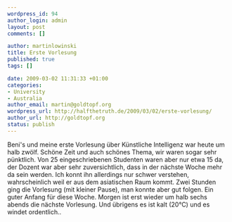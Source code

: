 ```yaml
--- 
wordpress_id: 94
author_login: admin
layout: post
comments: []

author: martinlowinski
title: Erste Vorlesung
published: true
tags: []

date: 2009-03-02 11:31:33 +01:00
categories: 
- University
- Australia
author_email: martin@goldtopf.org
wordpress_url: http://halfthetruth.de/2009/03/02/erste-vorlesung/
author_url: http://goldtopf.org
status: publish
---
```

Beni's und meine erste Vorlesung &uuml;ber K&uuml;nstliche Intelligenz war heute um halb zw&ouml;lf. Sch&ouml;ne Zeit und auch sch&ouml;nes Thema, wir waren sogar sehr p&uuml;nktlich. Von 25 eingeschriebenen Studenten waren aber nur etwa 15 da, der Dozent war aber sehr zuversichtlich, dass in der n&auml;chste Woche mehr da sein werden. Ich konnt ihn allerdings nur schwer verstehen, wahrscheinlich weil er aus dem asiatischen Raum kommt.
Zwei Stunden ging die Vorlesung (mit kleiner Pause), man konnte aber gut folgen. Ein guter Anfang f&uuml;r diese Woche. Morgen ist erst wieder um halb sechs abends die n&auml;chste Vorlesung. Und &uuml;brigens es ist kalt (20&deg;C) und es windet ordentlich..
